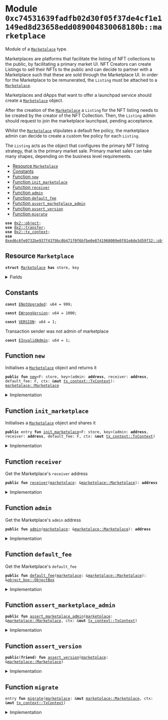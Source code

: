 
<a name="0xc74531639fadfb02d30f05f37de4cf1e1149ed8d23658edd089004830068180b_marketplace"></a>

# Module `0xc74531639fadfb02d30f05f37de4cf1e1149ed8d23658edd089004830068180b::marketplace`

Module of a <code><a href="marketplace.md#0xc74531639fadfb02d30f05f37de4cf1e1149ed8d23658edd089004830068180b_marketplace_Marketplace">Marketplace</a></code> type.

Marketplaces are platforms that facilitate the listing of NFT collections
to the public, by facilitating a primary market UI. NFT Creators can create
Listings to sell their NFTs to the public and can decide to partner with
a Marketplace such that these are sold through the Marketplace UI. In order
for the Marketplace to be remunerated, the <code>Listing</code> must be attached to
a <code><a href="marketplace.md#0xc74531639fadfb02d30f05f37de4cf1e1149ed8d23658edd089004830068180b_marketplace_Marketplace">Marketplace</a></code>.

Marketplaces and dApps that want to offer a launchpad service should create
a <code><a href="marketplace.md#0xc74531639fadfb02d30f05f37de4cf1e1149ed8d23658edd089004830068180b_marketplace_Marketplace">Marketplace</a></code> object.

After the creation of the <code><a href="marketplace.md#0xc74531639fadfb02d30f05f37de4cf1e1149ed8d23658edd089004830068180b_marketplace_Marketplace">Marketplace</a></code> a <code>Listing</code> for the NFT listing needs
to be created by the creator of the NFT Collection. Then, the <code>Listing</code> admin
should request to join the marketplace launchpad, pending acceptance.

Whilst the <code><a href="marketplace.md#0xc74531639fadfb02d30f05f37de4cf1e1149ed8d23658edd089004830068180b_marketplace_Marketplace">Marketplace</a></code> stipulates a default fee policy, the marketplace
admin can decide to create a custom fee policy for each <code>Listing</code>.

The <code>Listing</code> acts as the object that configures the primary NFT listing
strategy, that is the primary market sale. Primary market sales can take
many shapes, depending on the business level requirements.


-  [Resource `Marketplace`](#0xc74531639fadfb02d30f05f37de4cf1e1149ed8d23658edd089004830068180b_marketplace_Marketplace)
-  [Constants](#@Constants_0)
-  [Function `new`](#0xc74531639fadfb02d30f05f37de4cf1e1149ed8d23658edd089004830068180b_marketplace_new)
-  [Function `init_marketplace`](#0xc74531639fadfb02d30f05f37de4cf1e1149ed8d23658edd089004830068180b_marketplace_init_marketplace)
-  [Function `receiver`](#0xc74531639fadfb02d30f05f37de4cf1e1149ed8d23658edd089004830068180b_marketplace_receiver)
-  [Function `admin`](#0xc74531639fadfb02d30f05f37de4cf1e1149ed8d23658edd089004830068180b_marketplace_admin)
-  [Function `default_fee`](#0xc74531639fadfb02d30f05f37de4cf1e1149ed8d23658edd089004830068180b_marketplace_default_fee)
-  [Function `assert_marketplace_admin`](#0xc74531639fadfb02d30f05f37de4cf1e1149ed8d23658edd089004830068180b_marketplace_assert_marketplace_admin)
-  [Function `assert_version`](#0xc74531639fadfb02d30f05f37de4cf1e1149ed8d23658edd089004830068180b_marketplace_assert_version)
-  [Function `migrate`](#0xc74531639fadfb02d30f05f37de4cf1e1149ed8d23658edd089004830068180b_marketplace_migrate)


<pre><code><b>use</b> <a href="">0x2::object</a>;
<b>use</b> <a href="">0x2::transfer</a>;
<b>use</b> <a href="">0x2::tx_context</a>;
<b>use</b> <a href="">0xed6c6fe0732be937f4379bc0b471f0f6bfbe0e8741968009e0f01e6de3d59f32::object_box</a>;
</code></pre>



<a name="0xc74531639fadfb02d30f05f37de4cf1e1149ed8d23658edd089004830068180b_marketplace_Marketplace"></a>

## Resource `Marketplace`



<pre><code><b>struct</b> <a href="marketplace.md#0xc74531639fadfb02d30f05f37de4cf1e1149ed8d23658edd089004830068180b_marketplace_Marketplace">Marketplace</a> <b>has</b> store, key
</code></pre>



<details>
<summary>Fields</summary>


<dl>
<dt>
<code>id: <a href="_UID">object::UID</a></code>
</dt>
<dd>

</dd>
<dt>
<code>version: u64</code>
</dt>
<dd>

</dd>
<dt>
<code>admin: <b>address</b></code>
</dt>
<dd>
 The address of the marketplace administrator
</dd>
<dt>
<code>receiver: <b>address</b></code>
</dt>
<dd>
 Receiver of marketplace fees
</dd>
<dt>
<code>default_fee: <a href="_ObjectBox">object_box::ObjectBox</a></code>
</dt>
<dd>

</dd>
</dl>


</details>

<a name="@Constants_0"></a>

## Constants


<a name="0xc74531639fadfb02d30f05f37de4cf1e1149ed8d23658edd089004830068180b_marketplace_ENotUpgraded"></a>



<pre><code><b>const</b> <a href="marketplace.md#0xc74531639fadfb02d30f05f37de4cf1e1149ed8d23658edd089004830068180b_marketplace_ENotUpgraded">ENotUpgraded</a>: u64 = 999;
</code></pre>



<a name="0xc74531639fadfb02d30f05f37de4cf1e1149ed8d23658edd089004830068180b_marketplace_EWrongVersion"></a>



<pre><code><b>const</b> <a href="marketplace.md#0xc74531639fadfb02d30f05f37de4cf1e1149ed8d23658edd089004830068180b_marketplace_EWrongVersion">EWrongVersion</a>: u64 = 1000;
</code></pre>



<a name="0xc74531639fadfb02d30f05f37de4cf1e1149ed8d23658edd089004830068180b_marketplace_VERSION"></a>



<pre><code><b>const</b> <a href="marketplace.md#0xc74531639fadfb02d30f05f37de4cf1e1149ed8d23658edd089004830068180b_marketplace_VERSION">VERSION</a>: u64 = 1;
</code></pre>



<a name="0xc74531639fadfb02d30f05f37de4cf1e1149ed8d23658edd089004830068180b_marketplace_EInvalidAdmin"></a>

Transaction sender was not admin of marketplace


<pre><code><b>const</b> <a href="marketplace.md#0xc74531639fadfb02d30f05f37de4cf1e1149ed8d23658edd089004830068180b_marketplace_EInvalidAdmin">EInvalidAdmin</a>: u64 = 1;
</code></pre>



<a name="0xc74531639fadfb02d30f05f37de4cf1e1149ed8d23658edd089004830068180b_marketplace_new"></a>

## Function `new`

Initialises a <code><a href="marketplace.md#0xc74531639fadfb02d30f05f37de4cf1e1149ed8d23658edd089004830068180b_marketplace_Marketplace">Marketplace</a></code> object and returns it


<pre><code><b>public</b> <b>fun</b> <a href="marketplace.md#0xc74531639fadfb02d30f05f37de4cf1e1149ed8d23658edd089004830068180b_marketplace_new">new</a>&lt;F: store, key&gt;(admin: <b>address</b>, receiver: <b>address</b>, default_fee: F, ctx: &<b>mut</b> <a href="_TxContext">tx_context::TxContext</a>): <a href="marketplace.md#0xc74531639fadfb02d30f05f37de4cf1e1149ed8d23658edd089004830068180b_marketplace_Marketplace">marketplace::Marketplace</a>
</code></pre>



<details>
<summary>Implementation</summary>


<pre><code><b>public</b> <b>fun</b> <a href="marketplace.md#0xc74531639fadfb02d30f05f37de4cf1e1149ed8d23658edd089004830068180b_marketplace_new">new</a>&lt;F: key + store&gt;(
    admin: <b>address</b>,
    receiver: <b>address</b>,
    default_fee: F,
    ctx: &<b>mut</b> TxContext,
): <a href="marketplace.md#0xc74531639fadfb02d30f05f37de4cf1e1149ed8d23658edd089004830068180b_marketplace_Marketplace">Marketplace</a> {
    <b>let</b> uid = <a href="_new">object::new</a>(ctx);
    <b>let</b> default_fee = obox::new(default_fee, ctx);

    <a href="marketplace.md#0xc74531639fadfb02d30f05f37de4cf1e1149ed8d23658edd089004830068180b_marketplace_Marketplace">Marketplace</a> {
        id: uid,
        version: <a href="marketplace.md#0xc74531639fadfb02d30f05f37de4cf1e1149ed8d23658edd089004830068180b_marketplace_VERSION">VERSION</a>,
        admin,
        receiver,
        default_fee,
    }
}
</code></pre>



</details>

<a name="0xc74531639fadfb02d30f05f37de4cf1e1149ed8d23658edd089004830068180b_marketplace_init_marketplace"></a>

## Function `init_marketplace`

Initialises a <code><a href="marketplace.md#0xc74531639fadfb02d30f05f37de4cf1e1149ed8d23658edd089004830068180b_marketplace_Marketplace">Marketplace</a></code> object and shares it


<pre><code><b>public</b> entry <b>fun</b> <a href="marketplace.md#0xc74531639fadfb02d30f05f37de4cf1e1149ed8d23658edd089004830068180b_marketplace_init_marketplace">init_marketplace</a>&lt;F: store, key&gt;(admin: <b>address</b>, receiver: <b>address</b>, default_fee: F, ctx: &<b>mut</b> <a href="_TxContext">tx_context::TxContext</a>)
</code></pre>



<details>
<summary>Implementation</summary>


<pre><code><b>public</b> entry <b>fun</b> <a href="marketplace.md#0xc74531639fadfb02d30f05f37de4cf1e1149ed8d23658edd089004830068180b_marketplace_init_marketplace">init_marketplace</a>&lt;F: key + store&gt;(
    admin: <b>address</b>,
    receiver: <b>address</b>,
    default_fee: F,
    ctx: &<b>mut</b> TxContext,
) {
    <b>let</b> <a href="marketplace.md#0xc74531639fadfb02d30f05f37de4cf1e1149ed8d23658edd089004830068180b_marketplace">marketplace</a> = <a href="marketplace.md#0xc74531639fadfb02d30f05f37de4cf1e1149ed8d23658edd089004830068180b_marketplace_new">new</a>(
        admin,
        receiver,
        default_fee,
        ctx,
    );

    <a href="_public_share_object">transfer::public_share_object</a>(<a href="marketplace.md#0xc74531639fadfb02d30f05f37de4cf1e1149ed8d23658edd089004830068180b_marketplace">marketplace</a>);
}
</code></pre>



</details>

<a name="0xc74531639fadfb02d30f05f37de4cf1e1149ed8d23658edd089004830068180b_marketplace_receiver"></a>

## Function `receiver`

Get the Marketplace's <code>receiver</code> address


<pre><code><b>public</b> <b>fun</b> <a href="marketplace.md#0xc74531639fadfb02d30f05f37de4cf1e1149ed8d23658edd089004830068180b_marketplace_receiver">receiver</a>(<a href="marketplace.md#0xc74531639fadfb02d30f05f37de4cf1e1149ed8d23658edd089004830068180b_marketplace">marketplace</a>: &<a href="marketplace.md#0xc74531639fadfb02d30f05f37de4cf1e1149ed8d23658edd089004830068180b_marketplace_Marketplace">marketplace::Marketplace</a>): <b>address</b>
</code></pre>



<details>
<summary>Implementation</summary>


<pre><code><b>public</b> <b>fun</b> <a href="marketplace.md#0xc74531639fadfb02d30f05f37de4cf1e1149ed8d23658edd089004830068180b_marketplace_receiver">receiver</a>(<a href="marketplace.md#0xc74531639fadfb02d30f05f37de4cf1e1149ed8d23658edd089004830068180b_marketplace">marketplace</a>: &<a href="marketplace.md#0xc74531639fadfb02d30f05f37de4cf1e1149ed8d23658edd089004830068180b_marketplace_Marketplace">Marketplace</a>): <b>address</b> {
    <a href="marketplace.md#0xc74531639fadfb02d30f05f37de4cf1e1149ed8d23658edd089004830068180b_marketplace">marketplace</a>.receiver
}
</code></pre>



</details>

<a name="0xc74531639fadfb02d30f05f37de4cf1e1149ed8d23658edd089004830068180b_marketplace_admin"></a>

## Function `admin`

Get the Marketplace's <code>admin</code> address


<pre><code><b>public</b> <b>fun</b> <a href="marketplace.md#0xc74531639fadfb02d30f05f37de4cf1e1149ed8d23658edd089004830068180b_marketplace_admin">admin</a>(<a href="marketplace.md#0xc74531639fadfb02d30f05f37de4cf1e1149ed8d23658edd089004830068180b_marketplace">marketplace</a>: &<a href="marketplace.md#0xc74531639fadfb02d30f05f37de4cf1e1149ed8d23658edd089004830068180b_marketplace_Marketplace">marketplace::Marketplace</a>): <b>address</b>
</code></pre>



<details>
<summary>Implementation</summary>


<pre><code><b>public</b> <b>fun</b> <a href="marketplace.md#0xc74531639fadfb02d30f05f37de4cf1e1149ed8d23658edd089004830068180b_marketplace_admin">admin</a>(<a href="marketplace.md#0xc74531639fadfb02d30f05f37de4cf1e1149ed8d23658edd089004830068180b_marketplace">marketplace</a>: &<a href="marketplace.md#0xc74531639fadfb02d30f05f37de4cf1e1149ed8d23658edd089004830068180b_marketplace_Marketplace">Marketplace</a>): <b>address</b> {
    <a href="marketplace.md#0xc74531639fadfb02d30f05f37de4cf1e1149ed8d23658edd089004830068180b_marketplace">marketplace</a>.admin
}
</code></pre>



</details>

<a name="0xc74531639fadfb02d30f05f37de4cf1e1149ed8d23658edd089004830068180b_marketplace_default_fee"></a>

## Function `default_fee`

Get the Marketplace's <code>default_fee</code>


<pre><code><b>public</b> <b>fun</b> <a href="marketplace.md#0xc74531639fadfb02d30f05f37de4cf1e1149ed8d23658edd089004830068180b_marketplace_default_fee">default_fee</a>(<a href="marketplace.md#0xc74531639fadfb02d30f05f37de4cf1e1149ed8d23658edd089004830068180b_marketplace">marketplace</a>: &<a href="marketplace.md#0xc74531639fadfb02d30f05f37de4cf1e1149ed8d23658edd089004830068180b_marketplace_Marketplace">marketplace::Marketplace</a>): &<a href="_ObjectBox">object_box::ObjectBox</a>
</code></pre>



<details>
<summary>Implementation</summary>


<pre><code><b>public</b> <b>fun</b> <a href="marketplace.md#0xc74531639fadfb02d30f05f37de4cf1e1149ed8d23658edd089004830068180b_marketplace_default_fee">default_fee</a>(<a href="marketplace.md#0xc74531639fadfb02d30f05f37de4cf1e1149ed8d23658edd089004830068180b_marketplace">marketplace</a>: &<a href="marketplace.md#0xc74531639fadfb02d30f05f37de4cf1e1149ed8d23658edd089004830068180b_marketplace_Marketplace">Marketplace</a>): &ObjectBox {
    &<a href="marketplace.md#0xc74531639fadfb02d30f05f37de4cf1e1149ed8d23658edd089004830068180b_marketplace">marketplace</a>.default_fee
}
</code></pre>



</details>

<a name="0xc74531639fadfb02d30f05f37de4cf1e1149ed8d23658edd089004830068180b_marketplace_assert_marketplace_admin"></a>

## Function `assert_marketplace_admin`



<pre><code><b>public</b> <b>fun</b> <a href="marketplace.md#0xc74531639fadfb02d30f05f37de4cf1e1149ed8d23658edd089004830068180b_marketplace_assert_marketplace_admin">assert_marketplace_admin</a>(<a href="marketplace.md#0xc74531639fadfb02d30f05f37de4cf1e1149ed8d23658edd089004830068180b_marketplace">marketplace</a>: &<a href="marketplace.md#0xc74531639fadfb02d30f05f37de4cf1e1149ed8d23658edd089004830068180b_marketplace_Marketplace">marketplace::Marketplace</a>, ctx: &<b>mut</b> <a href="_TxContext">tx_context::TxContext</a>)
</code></pre>



<details>
<summary>Implementation</summary>


<pre><code><b>public</b> <b>fun</b> <a href="marketplace.md#0xc74531639fadfb02d30f05f37de4cf1e1149ed8d23658edd089004830068180b_marketplace_assert_marketplace_admin">assert_marketplace_admin</a>(
    <a href="marketplace.md#0xc74531639fadfb02d30f05f37de4cf1e1149ed8d23658edd089004830068180b_marketplace">marketplace</a>: &<a href="marketplace.md#0xc74531639fadfb02d30f05f37de4cf1e1149ed8d23658edd089004830068180b_marketplace_Marketplace">Marketplace</a>,
    ctx: &<b>mut</b> TxContext,
) {
    <b>assert</b>!(
        <a href="_sender">tx_context::sender</a>(ctx) == <a href="marketplace.md#0xc74531639fadfb02d30f05f37de4cf1e1149ed8d23658edd089004830068180b_marketplace">marketplace</a>.admin,
        <a href="marketplace.md#0xc74531639fadfb02d30f05f37de4cf1e1149ed8d23658edd089004830068180b_marketplace_EInvalidAdmin">EInvalidAdmin</a>,
    );
}
</code></pre>



</details>

<a name="0xc74531639fadfb02d30f05f37de4cf1e1149ed8d23658edd089004830068180b_marketplace_assert_version"></a>

## Function `assert_version`



<pre><code><b>public</b>(<b>friend</b>) <b>fun</b> <a href="marketplace.md#0xc74531639fadfb02d30f05f37de4cf1e1149ed8d23658edd089004830068180b_marketplace_assert_version">assert_version</a>(<a href="marketplace.md#0xc74531639fadfb02d30f05f37de4cf1e1149ed8d23658edd089004830068180b_marketplace">marketplace</a>: &<a href="marketplace.md#0xc74531639fadfb02d30f05f37de4cf1e1149ed8d23658edd089004830068180b_marketplace_Marketplace">marketplace::Marketplace</a>)
</code></pre>



<details>
<summary>Implementation</summary>


<pre><code><b>public</b>(<b>friend</b>)<b>fun</b> <a href="marketplace.md#0xc74531639fadfb02d30f05f37de4cf1e1149ed8d23658edd089004830068180b_marketplace_assert_version">assert_version</a>(<a href="marketplace.md#0xc74531639fadfb02d30f05f37de4cf1e1149ed8d23658edd089004830068180b_marketplace">marketplace</a>: &<a href="marketplace.md#0xc74531639fadfb02d30f05f37de4cf1e1149ed8d23658edd089004830068180b_marketplace_Marketplace">Marketplace</a>) {
    <b>assert</b>!(<a href="marketplace.md#0xc74531639fadfb02d30f05f37de4cf1e1149ed8d23658edd089004830068180b_marketplace">marketplace</a>.version == <a href="marketplace.md#0xc74531639fadfb02d30f05f37de4cf1e1149ed8d23658edd089004830068180b_marketplace_VERSION">VERSION</a>, <a href="marketplace.md#0xc74531639fadfb02d30f05f37de4cf1e1149ed8d23658edd089004830068180b_marketplace_EWrongVersion">EWrongVersion</a>);
}
</code></pre>



</details>

<a name="0xc74531639fadfb02d30f05f37de4cf1e1149ed8d23658edd089004830068180b_marketplace_migrate"></a>

## Function `migrate`



<pre><code>entry <b>fun</b> <a href="marketplace.md#0xc74531639fadfb02d30f05f37de4cf1e1149ed8d23658edd089004830068180b_marketplace_migrate">migrate</a>(<a href="marketplace.md#0xc74531639fadfb02d30f05f37de4cf1e1149ed8d23658edd089004830068180b_marketplace">marketplace</a>: &<b>mut</b> <a href="marketplace.md#0xc74531639fadfb02d30f05f37de4cf1e1149ed8d23658edd089004830068180b_marketplace_Marketplace">marketplace::Marketplace</a>, ctx: &<b>mut</b> <a href="_TxContext">tx_context::TxContext</a>)
</code></pre>



<details>
<summary>Implementation</summary>


<pre><code>entry <b>fun</b> <a href="marketplace.md#0xc74531639fadfb02d30f05f37de4cf1e1149ed8d23658edd089004830068180b_marketplace_migrate">migrate</a>(<a href="marketplace.md#0xc74531639fadfb02d30f05f37de4cf1e1149ed8d23658edd089004830068180b_marketplace">marketplace</a>: &<b>mut</b> <a href="marketplace.md#0xc74531639fadfb02d30f05f37de4cf1e1149ed8d23658edd089004830068180b_marketplace_Marketplace">Marketplace</a>, ctx: &<b>mut</b> TxContext) {
    <a href="marketplace.md#0xc74531639fadfb02d30f05f37de4cf1e1149ed8d23658edd089004830068180b_marketplace_assert_marketplace_admin">assert_marketplace_admin</a>(<a href="marketplace.md#0xc74531639fadfb02d30f05f37de4cf1e1149ed8d23658edd089004830068180b_marketplace">marketplace</a>, ctx);

    <b>assert</b>!(<a href="marketplace.md#0xc74531639fadfb02d30f05f37de4cf1e1149ed8d23658edd089004830068180b_marketplace">marketplace</a>.version &lt; <a href="marketplace.md#0xc74531639fadfb02d30f05f37de4cf1e1149ed8d23658edd089004830068180b_marketplace_VERSION">VERSION</a>, <a href="marketplace.md#0xc74531639fadfb02d30f05f37de4cf1e1149ed8d23658edd089004830068180b_marketplace_ENotUpgraded">ENotUpgraded</a>);
    <a href="marketplace.md#0xc74531639fadfb02d30f05f37de4cf1e1149ed8d23658edd089004830068180b_marketplace">marketplace</a>.version = <a href="marketplace.md#0xc74531639fadfb02d30f05f37de4cf1e1149ed8d23658edd089004830068180b_marketplace_VERSION">VERSION</a>;
}
</code></pre>



</details>
